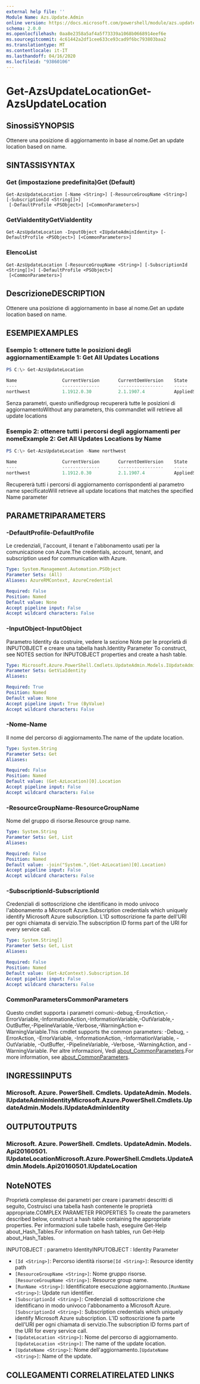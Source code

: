 ```yaml
---
external help file: ''
Module Name: Azs.Update.Admin
online version: https://docs.microsoft.com/powershell/module/azs.update.admin/get-azsupdatelocation
schema: 2.0.0
ms.openlocfilehash: 0aa8e2358a5af4a5f73339a1068b0668914eef6e
ms.sourcegitcommit: 4c61442a2df1cee633ce93cad9f6bc793803baa2
ms.translationtype: MT
ms.contentlocale: it-IT
ms.lasthandoff: 04/16/2020
ms.locfileid: "93860106"
---
```

# <span data-ttu-id="86b46-101">Get-AzsUpdateLocation</span><span class="sxs-lookup"><span data-stu-id="86b46-101">Get-AzsUpdateLocation</span></span>

## <span data-ttu-id="86b46-102">Sinossi</span><span class="sxs-lookup"><span data-stu-id="86b46-102">SYNOPSIS</span></span>
<span data-ttu-id="86b46-103">Ottenere una posizione di aggiornamento in base al nome.</span><span class="sxs-lookup"><span data-stu-id="86b46-103">Get an update location based on name.</span></span>

## <span data-ttu-id="86b46-104">SINTASSI</span><span class="sxs-lookup"><span data-stu-id="86b46-104">SYNTAX</span></span>

### <span data-ttu-id="86b46-105">Get (impostazione predefinita)</span><span class="sxs-lookup"><span data-stu-id="86b46-105">Get (Default)</span></span>
```
Get-AzsUpdateLocation [-Name <String>] [-ResourceGroupName <String>] [-SubscriptionId <String[]>]
 [-DefaultProfile <PSObject>] [<CommonParameters>]
```

### <span data-ttu-id="86b46-106">GetViaIdentity</span><span class="sxs-lookup"><span data-stu-id="86b46-106">GetViaIdentity</span></span>
```
Get-AzsUpdateLocation -InputObject <IUpdateAdminIdentity> [-DefaultProfile <PSObject>] [<CommonParameters>]
```

### <span data-ttu-id="86b46-107">Elenco</span><span class="sxs-lookup"><span data-stu-id="86b46-107">List</span></span>
```
Get-AzsUpdateLocation [-ResourceGroupName <String>] [-SubscriptionId <String[]>] [-DefaultProfile <PSObject>]
 [<CommonParameters>]
```

## <span data-ttu-id="86b46-108">Descrizione</span><span class="sxs-lookup"><span data-stu-id="86b46-108">DESCRIPTION</span></span>
<span data-ttu-id="86b46-109">Ottenere una posizione di aggiornamento in base al nome.</span><span class="sxs-lookup"><span data-stu-id="86b46-109">Get an update location based on name.</span></span>

## <span data-ttu-id="86b46-110">ESEMPI</span><span class="sxs-lookup"><span data-stu-id="86b46-110">EXAMPLES</span></span>

### <span data-ttu-id="86b46-111">Esempio 1: ottenere tutte le posizioni degli aggiornamenti</span><span class="sxs-lookup"><span data-stu-id="86b46-111">Example 1: Get All Updates Locations</span></span>
```powershell
PS C:\> Get-AzsUpdateLocation

Name                 CurrentVersion       CurrentOemVersion    State
----                 --------------       -----------------    -----
northwest            1.1912.0.30          2.1.1907.4           AppliedSuccessfully
```

<span data-ttu-id="86b46-112">Senza parametri, questo unifiedgroup recupererà tutte le posizioni di aggiornamento</span><span class="sxs-lookup"><span data-stu-id="86b46-112">Without any parameters, this commandlet will retrieve all update locations</span></span>

### <span data-ttu-id="86b46-113">Esempio 2: ottenere tutti i percorsi degli aggiornamenti per nome</span><span class="sxs-lookup"><span data-stu-id="86b46-113">Example 2: Get All Updates Locations by Name</span></span>
```powershell
PS C:\> Get-AzsUpdateLocation -Name northwest

Name                 CurrentVersion       CurrentOemVersion    State
----                 --------------       -----------------    -----
northwest            1.1912.0.30          2.1.1907.4           AppliedSuccessfully
```

<span data-ttu-id="86b46-114">Recupererà tutti i percorsi di aggiornamento corrispondenti al parametro name specificato</span><span class="sxs-lookup"><span data-stu-id="86b46-114">Will retrieve all update locations that matches the specified Name parameter</span></span>

## <span data-ttu-id="86b46-115">PARAMETRI</span><span class="sxs-lookup"><span data-stu-id="86b46-115">PARAMETERS</span></span>

### <span data-ttu-id="86b46-116">-DefaultProfile</span><span class="sxs-lookup"><span data-stu-id="86b46-116">-DefaultProfile</span></span>
<span data-ttu-id="86b46-117">Le credenziali, l'account, il tenant e l'abbonamento usati per la comunicazione con Azure.</span><span class="sxs-lookup"><span data-stu-id="86b46-117">The credentials, account, tenant, and subscription used for communication with Azure.</span></span>

```yaml
Type: System.Management.Automation.PSObject
Parameter Sets: (All)
Aliases: AzureRMContext, AzureCredential

Required: False
Position: Named
Default value: None
Accept pipeline input: False
Accept wildcard characters: False

```

### <span data-ttu-id="86b46-118">-InputObject</span><span class="sxs-lookup"><span data-stu-id="86b46-118">-InputObject</span></span>
<span data-ttu-id="86b46-119">Parametro Identity da costruire, vedere la sezione Note per le proprietà di INPUTOBJECT e creare una tabella hash.</span><span class="sxs-lookup"><span data-stu-id="86b46-119">Identity Parameter To construct, see NOTES section for INPUTOBJECT properties and create a hash table.</span></span>

```yaml
Type: Microsoft.Azure.PowerShell.Cmdlets.UpdateAdmin.Models.IUpdateAdminIdentity
Parameter Sets: GetViaIdentity
Aliases:

Required: True
Position: Named
Default value: None
Accept pipeline input: True (ByValue)
Accept wildcard characters: False

```

### <span data-ttu-id="86b46-120">-Nome</span><span class="sxs-lookup"><span data-stu-id="86b46-120">-Name</span></span>
<span data-ttu-id="86b46-121">Il nome del percorso di aggiornamento.</span><span class="sxs-lookup"><span data-stu-id="86b46-121">The name of the update location.</span></span>

```yaml
Type: System.String
Parameter Sets: Get
Aliases:

Required: False
Position: Named
Default value: (Get-AzLocation)[0].Location
Accept pipeline input: False
Accept wildcard characters: False

```

### <span data-ttu-id="86b46-122">-ResourceGroupName</span><span class="sxs-lookup"><span data-stu-id="86b46-122">-ResourceGroupName</span></span>
<span data-ttu-id="86b46-123">Nome del gruppo di risorse.</span><span class="sxs-lookup"><span data-stu-id="86b46-123">Resource group name.</span></span>

```yaml
Type: System.String
Parameter Sets: Get, List
Aliases:

Required: False
Position: Named
Default value: -join("System.",(Get-AzLocation)[0].Location)
Accept pipeline input: False
Accept wildcard characters: False

```

### <span data-ttu-id="86b46-124">-SubscriptionId</span><span class="sxs-lookup"><span data-stu-id="86b46-124">-SubscriptionId</span></span>
<span data-ttu-id="86b46-125">Credenziali di sottoscrizione che identificano in modo univoco l'abbonamento a Microsoft Azure.</span><span class="sxs-lookup"><span data-stu-id="86b46-125">Subscription credentials which uniquely identify Microsoft Azure subscription.</span></span>
<span data-ttu-id="86b46-126">L'ID sottoscrizione fa parte dell'URI per ogni chiamata di servizio.</span><span class="sxs-lookup"><span data-stu-id="86b46-126">The subscription ID forms part of the URI for every service call.</span></span>

```yaml
Type: System.String[]
Parameter Sets: Get, List
Aliases:

Required: False
Position: Named
Default value: (Get-AzContext).Subscription.Id
Accept pipeline input: False
Accept wildcard characters: False

```

### <span data-ttu-id="86b46-127">CommonParameters</span><span class="sxs-lookup"><span data-stu-id="86b46-127">CommonParameters</span></span>
<span data-ttu-id="86b46-128">Questo cmdlet supporta i parametri comuni:-debug,-ErrorAction,-ErrorVariable,-InformationAction,-InformationVariable,-OutVariable,-OutBuffer,-PipelineVariable,-Verbose,-WarningAction e-WarningVariable.</span><span class="sxs-lookup"><span data-stu-id="86b46-128">This cmdlet supports the common parameters: -Debug, -ErrorAction, -ErrorVariable, -InformationAction, -InformationVariable, -OutVariable, -OutBuffer, -PipelineVariable, -Verbose, -WarningAction, and -WarningVariable.</span></span> <span data-ttu-id="86b46-129">Per altre informazioni, Vedi [about_CommonParameters](http://go.microsoft.com/fwlink/?LinkID=113216).</span><span class="sxs-lookup"><span data-stu-id="86b46-129">For more information, see [about_CommonParameters](http://go.microsoft.com/fwlink/?LinkID=113216).</span></span>

## <span data-ttu-id="86b46-130">INGRESSI</span><span class="sxs-lookup"><span data-stu-id="86b46-130">INPUTS</span></span>

### <span data-ttu-id="86b46-131">Microsoft. Azure. PowerShell. Cmdlets. UpdateAdmin. Models. IUpdateAdminIdentity</span><span class="sxs-lookup"><span data-stu-id="86b46-131">Microsoft.Azure.PowerShell.Cmdlets.UpdateAdmin.Models.IUpdateAdminIdentity</span></span>

## <span data-ttu-id="86b46-132">OUTPUT</span><span class="sxs-lookup"><span data-stu-id="86b46-132">OUTPUTS</span></span>

### <span data-ttu-id="86b46-133">Microsoft. Azure. PowerShell. Cmdlets. UpdateAdmin. Models. Api20160501. IUpdateLocation</span><span class="sxs-lookup"><span data-stu-id="86b46-133">Microsoft.Azure.PowerShell.Cmdlets.UpdateAdmin.Models.Api20160501.IUpdateLocation</span></span>



## <span data-ttu-id="86b46-134">Note</span><span class="sxs-lookup"><span data-stu-id="86b46-134">NOTES</span></span>

<span data-ttu-id="86b46-135">Proprietà complesse dei parametri per creare i parametri descritti di seguito, Costruisci una tabella hash contenente le proprietà appropriate.</span><span class="sxs-lookup"><span data-stu-id="86b46-135">COMPLEX PARAMETER PROPERTIES To create the parameters described below, construct a hash table containing the appropriate properties.</span></span> <span data-ttu-id="86b46-136">Per informazioni sulle tabelle hash, eseguire Get-Help about_Hash_Tables.</span><span class="sxs-lookup"><span data-stu-id="86b46-136">For information on hash tables, run Get-Help about_Hash_Tables.</span></span>

<span data-ttu-id="86b46-137">INPUTOBJECT <IUpdateAdminIdentity> : parametro Identity</span><span class="sxs-lookup"><span data-stu-id="86b46-137">INPUTOBJECT <IUpdateAdminIdentity>: Identity Parameter</span></span>
  - <span data-ttu-id="86b46-138">`[Id <String>]`: Percorso identità risorse</span><span class="sxs-lookup"><span data-stu-id="86b46-138">`[Id <String>]`: Resource identity path</span></span>
  - <span data-ttu-id="86b46-139">`[ResourceGroupName <String>]`: Nome gruppo risorse.</span><span class="sxs-lookup"><span data-stu-id="86b46-139">`[ResourceGroupName <String>]`: Resource group name.</span></span>
  - <span data-ttu-id="86b46-140">`[RunName <String>]`: Identificatore esecuzione aggiornamento.</span><span class="sxs-lookup"><span data-stu-id="86b46-140">`[RunName <String>]`: Update run identifier.</span></span>
  - <span data-ttu-id="86b46-141">`[SubscriptionId <String>]`: Credenziali di sottoscrizione che identificano in modo univoco l'abbonamento a Microsoft Azure.</span><span class="sxs-lookup"><span data-stu-id="86b46-141">`[SubscriptionId <String>]`: Subscription credentials which uniquely identify Microsoft Azure subscription.</span></span>  <span data-ttu-id="86b46-142">L'ID sottoscrizione fa parte dell'URI per ogni chiamata di servizio.</span><span class="sxs-lookup"><span data-stu-id="86b46-142">The subscription ID forms part of the URI for every service call.</span></span>
  - <span data-ttu-id="86b46-143">`[UpdateLocation <String>]`: Nome del percorso di aggiornamento.</span><span class="sxs-lookup"><span data-stu-id="86b46-143">`[UpdateLocation <String>]`: The name of the update location.</span></span>
  - <span data-ttu-id="86b46-144">`[UpdateName <String>]`: Nome dell'aggiornamento.</span><span class="sxs-lookup"><span data-stu-id="86b46-144">`[UpdateName <String>]`: Name of the update.</span></span>

## <span data-ttu-id="86b46-145">COLLEGAMENTI CORRELATI</span><span class="sxs-lookup"><span data-stu-id="86b46-145">RELATED LINKS</span></span>

